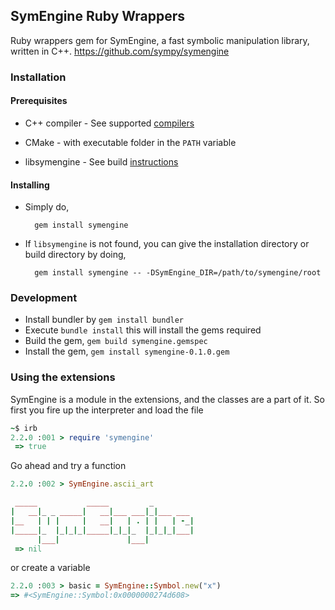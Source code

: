 ## SymEngine Ruby Wrappers

Ruby wrappers gem for SymEngine, a fast symbolic manipulation library, written in C++. https://github.com/sympy/symengine

### Installation

#### Prerequisites

- C++ compiler        - See supported [compilers](https://github.com/sympy/symengine/wiki/Compiler-Support)

- CMake               - with executable folder in the `PATH` variable

- libsymengine        - See build [instructions](https://github.com/sympy/symengine/wiki/Building-SymEngine)

#### Installing

- Simply do,

        gem install symengine

- If `libsymengine` is not found, you can give the installation directory or build directory by doing,

        gem install symengine -- -DSymEngine_DIR=/path/to/symengine/root

### Development
* Install bundler by `gem install bundler`
* Execute `bundle install` this will install the gems required
* Build the gem, `gem build symengine.gemspec`
* Install the gem, `gem install symengine-0.1.0.gem`

### Using the extensions
SymEngine is a module in the extensions, and the classes are a part of it. So
first you fire up the interpreter and load the file
``` ruby
~$ irb
2.2.0 :001 > require 'symengine'
 => true

```
Go ahead and try a function
``` ruby
2.2.0 :002 > SymEngine.ascii_art

 _____           _____         _
|   __|_ _ _____|   __|___ ___|_|___ ___
|__   | | |     |   __|   | . | |   | -_|
|_____|_  |_|_|_|_____|_|_|_  |_|_|_|___|
      |___|               |___|
 => nil
```
or create a variable
``` ruby
2.2.0 :003 > basic = SymEngine::Symbol.new("x")
=> #<SymEngine::Symbol:0x0000000274d608>
```
